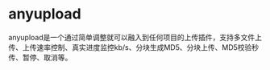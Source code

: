 # anyupload

anyupload是一个通过简单调整就可以融入到任何项目的上传插件，支持多文件上传、上传速率控制、真实进度监控kb/s、分块生成MD5、分块上传、MD5校验秒传、暂停、取消等。

